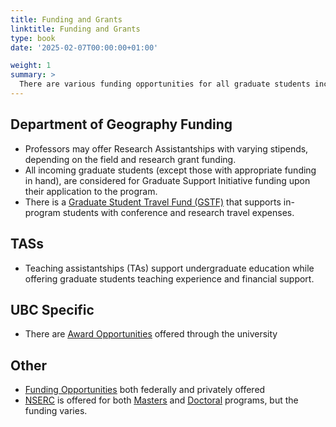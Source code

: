 ```yaml
---
title: Funding and Grants
linktitle: Funding and Grants
type: book
date: '2025-02-07T00:00:00+01:00'

weight: 1
summary: >
  There are various funding opportunities for all graduate students including internal and external awards, scholarships, and research funding.
---
```


## Department of Geography Funding
- Professors may offer Research Assistantships with varying stipends, depending on the field and research grant funding.
- All incoming graduate students (except those with appropriate funding in hand), are considered for Graduate Support Initiative funding upon their application to the program.
- There is a <ins>[Graduate Student Travel Fund (GSTF)](https://geog.ubc.ca/graduate/funding/#gstf-details-18)</ins> that supports in-program students with conference and research travel expenses.
  
## TASs
- Teaching assistantships (TAs) support undergraduate education while offering graduate students teaching experience and financial support.
  
## UBC Specific
- There are <ins>[Award Opportunities](https://www.grad.ubc.ca/scholarships-awards-funding/award-opportunities)</ins> offered through the university

## Other
- <ins>[Funding Opportunities](https://research.jhu.edu/rdt/funding-opportunities/graduate/)</ins> both federally and privately offered
- <ins>[NSERC](https://www.nserc-crsng.gc.ca/Students-Etudiants/index_eng.asp)</ins> is offered for both <ins>[Masters](https://www.nserc-crsng.gc.ca/Students-Etudiants/PG-CS/CGSM-BESCM_eng.asp)</ins> and <ins>[Doctoral](https://www.nserc-crsng.gc.ca/Students-Etudiants/PG-CS/CGSD-BESCD_eng.asp)</ins> programs, but the funding varies.
